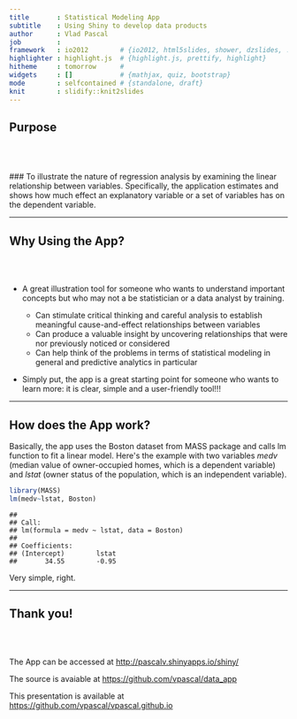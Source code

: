 ```yaml
---
title       : Statistical Modeling App
subtitle    : Using Shiny to develop data products
author      : Vlad Pascal
job         : 
framework   : io2012        # {io2012, html5slides, shower, dzslides, ...}
highlighter : highlight.js  # {highlight.js, prettify, highlight}
hitheme     : tomorrow      # 
widgets     : []            # {mathjax, quiz, bootstrap}
mode        : selfcontained # {standalone, draft}
knit        : slidify::knit2slides
---
```


## Purpose
<br/>
<br><br/>
### To illustrate the nature of regression analysis by examining the linear relationship between variables. Specifically, the application estimates and shows how much effect an explanatory variable or a set of variables has on the dependent variable.



--- 

## Why Using the App?

<br><br/>

* A great illustration tool for someone who wants to understand important concepts but who may not a be statistician or a data analyst by training.

  * Can stimulate critical thinking and careful analysis to establish meaningful cause-and-effect relationships between variables
  * Can produce a valuable insight by uncovering relationships that were nor previously noticed or considered
  * Can help think of the problems in terms of statistical modeling in general and predictive analytics in particular 
* Simply put, the app is a great starting point for someone who wants to learn more:  it is clear, simple and a user-friendly tool!!! 

---
## How does the App work?

Basically, the app uses the Boston dataset from MASS package and calls lm function to fit a linear model. Here's the example with two variables *medv* (median value of owner-occupied homes, which is a dependent variable) and *lstat* (owner status of the population, which is an independent variable).


```r
library(MASS)
lm(medv~lstat, Boston)
```

```
## 
## Call:
## lm(formula = medv ~ lstat, data = Boston)
## 
## Coefficients:
## (Intercept)        lstat  
##       34.55        -0.95
```
Very simple, right.

---
## Thank you!
<br><br/>

The App can be accessed at http://pascalv.shinyapps.io/shiny/

The source is avaiable at https://github.com/vpascal/data_app

This presentation is available at https://github.com/vpascal/vpascal.github.io

